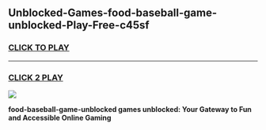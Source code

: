
## Unblocked-Games-food-baseball-game-unblocked-Play-Free-c45sf
<h3>
<a href="https://premium76.site?title=food-baseball-game-unblocked&ref=18A1">CLICK TO PLAY</a></h3>
<hr>

<h3>
<a href="https://premium76.site?title=food-baseball-game-unblocked&ref=18A1">CLICK 2 PLAY</a>
  
</h3>

<a href="https://premium76.site?title=food-baseball-game-unblocked&ref=18A1"><img src="https://clearcache.store/games.png"></a>


**food-baseball-game-unblocked games unblocked: Your Gateway to Fun and Accessible Online Gaming**
